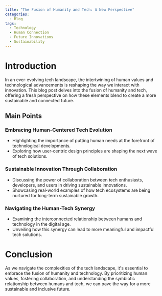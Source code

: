 ```yaml
---
title: "The Fusion of Humanity and Tech: A New Perspective"
categories:
  - Blog
tags:
  - Technology
  - Human Connection
  - Future Innovations
  - Sustainability
---
```


# Introduction
In an ever-evolving tech landscape, the intertwining of human values and technological advancements is reshaping the way we interact with innovation. This blog post delves into the fusion of humanity and tech, offering a fresh perspective on how these elements blend to create a more sustainable and connected future.

## Main Points
### Embracing Human-Centered Tech Evolution
- Highlighting the importance of putting human needs at the forefront of technological developments.
- Exploring how user-centric design principles are shaping the next wave of tech solutions.

### Sustainable Innovation Through Collaboration
- Discussing the power of collaboration between tech enthusiasts, developers, and users in driving sustainable innovations.
- Showcasing real-world examples of how tech ecosystems are being nurtured for long-term sustainable growth.

### Navigating the Human-Tech Synergy
- Examining the interconnected relationship between humans and technology in the digital age.
- Unveiling how this synergy can lead to more meaningful and impactful tech solutions.

# Conclusion
As we navigate the complexities of the tech landscape, it's essential to embrace the fusion of humanity and technology. By prioritizing human values, fostering collaboration, and understanding the symbiotic relationship between humans and tech, we can pave the way for a more sustainable and inclusive future.